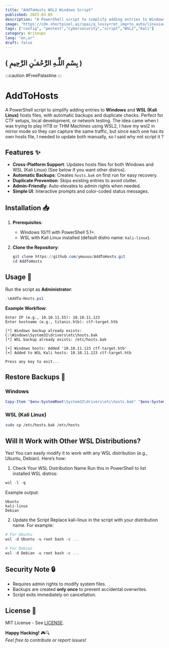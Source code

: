 ```yaml
---
title: "AddToHosts WSL2 Windows Script"
published: 2025-03-05
description: "A PowerShell script to simplify adding entries to Windows and WSL (Kali Linux) hosts files. Perfect for CTF setups, local development, or network testing."
image: "https://cdn.shortpixel.ai/spai/q_lossy+ret_img+to_auto/linuxiac.com/wp-content/uploads/2021/03/wsl.png"
tags: ["config", "pentest","cybersecurity","script","WSL2","Kali"]
category: Writeups
lang: "en,ar"
draft: false
---
```

## ( بِسْمِ اللَّـهِ الرَّحْمَـٰنِ الرَّحِيمِ )
:::caution
 #FreePalastine
:::

# AddToHosts

A PowerShell script to simplify adding entries to **Windows** and **WSL (Kali Linux)** hosts files, with automatic backups and duplicate checks. Perfect for CTF setups, local development, or network testing.
The idea came when I was trying to play HTB or THM Machines using WSL2, I have my wsl2 in mirror mode so they can capture the same traffic, but since each one has its own hosts file, I needed to update both manually, so I said why not script it ? 


## Features ✨
- **Cross-Platform Support**: Updates hosts files for both Windows and WSL (Kali Linux) (See below if you want other distros).
- **Automatic Backups**: Creates `hosts.bak` on first run for easy recovery.
- **Duplicate Prevention**: Skips existing entries to avoid clutter.
- **Admin-Friendly**: Auto-elevates to admin rights when needed.
- **Simple UI**: Interactive prompts and color-coded status messages.

## Installation 📥
1. **Prerequisites**:
   - Windows 10/11 with PowerShell 5.1+.
   - WSL with Kali Linux installed (default distro name: `kali-linux`).

2. **Clone the Repository**:
   ```powershell
   git clone https://github.com/ymuuuu/AddToHosts.git
   cd AddToHosts
   ```

## Usage 🚀
Run the script as **Administrator**:
```powershell
.\AddTo-Hosts.ps1
```

**Example Workflow**:
```
Enter IP (e.g., 10.10.11.55): 10.10.11.123
Enter hostname (e.g., titanic.htb): ctf-target.htb

[*] Windows backup already exists: C:\Windows\System32\drivers\etc\hosts.bak
[*] WSL backup already exists: /etc/hosts.bak

[+] Windows hosts: Added '10.10.11.123 ctf-target.htb'
[+] Added to WSL Kali hosts: 10.10.11.123 ctf-target.htb

Press any key to exit...
```

## Restore Backups 🔄
### Windows
```powershell
Copy-Item "$env:SystemRoot\System32\drivers\etc\hosts.bak" "$env:SystemRoot\System32\drivers\etc\hosts" -Force
```

### WSL (Kali Linux)
```bash
sudo cp /etc/hosts.bak /etc/hosts
```
## Will It Work with Other WSL Distributions?
Yes! You can easily modify it to work with any WSL distribution (e.g., Ubuntu, Debian). Here’s how:

1. Check Your WSL Distribution Name
Run this in PowerShell to list installed WSL distros:

```powershell
wsl -l -q
```
Example output:
```
Ubuntu
kali-linux
Debian
```
2. Update the Script
Replace kali-linux in the script with your distribution name. For example:

```powershell
# For Ubuntu
wsl -d Ubuntu -u root bash -c ...

# For Debian
wsl -d Debian -u root bash -c ...
```

## Security Note 🔒
- Requires admin rights to modify system files.
- Backups are created **only once** to prevent accidental overwrites.
- Script exits immediately on cancellation.

## License 📄
MIT License - See [LICENSE](LICENSE).

**Happy Hacking!** 🎮🔍  
*Feel free to contribute or report issues!*